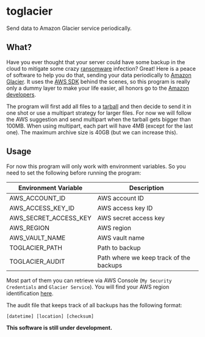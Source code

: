 # toglacier
Send data to Amazon Glacier service periodically.

## What?

Have you ever thought that your server could have some backup in the cloud to
mitigate some crazy [ransomware](https://en.wikipedia.org/wiki/Ransomware)
infection? Great! Here is a peace of software to help you do that, sending your
data periodically to [Amazon Glacier](https://aws.amazon.com/glacier/). It uses
the [AWS SDK](https://aws.amazon.com/sdk-for-go/) behind the scenes, so this
program is really only a dummy layer to make your life easier, all honors go to
the [Amazon developers](https://github.com/orgs/aws/people).

The program will first add all files to a
[tarball](https://en.wikipedia.org/wiki/Tar_(computing)) and then decide to send
it in one shot or use a multipart strategy for larger files. For now we will
follow the AWS suggestion and send multipart when the tarball gets bigger than
100MB. When using multipart, each part will have 4MB (except for the last one).
The maximum archive size is 40GB (but we can increase this).

## Usage

For now this program will only work with environment variables. So you need to
set the following before running the program:

  | Environment Variable  | Description                             |
  | --------------------- | --------------------------------------- |
  | AWS_ACCOUNT_ID        | AWS account ID                          |
  | AWS_ACCESS_KEY_ID     | AWS access key ID                       |
  | AWS_SECRET_ACCESS_KEY | AWS secret access key                   |
  | AWS_REGION            | AWS region                              |
  | AWS_VAULT_NAME        | AWS vault name                          |
  | TOGLACIER_PATH        | Path to backup                          |
  | TOGLACIER_AUDIT       | Path where we keep track of the backups |

Most part of them you can retrieve via AWS Console (`My Security Credentials`
and `Glacier Service`). You will find your AWS region identification
[here](http://docs.aws.amazon.com/general/latest/gr/rande.html#glacier_region).

The audit file that keeps track of all backups has the following format:

    [datetime] [location] [checksum]

**This software is still under development.**
